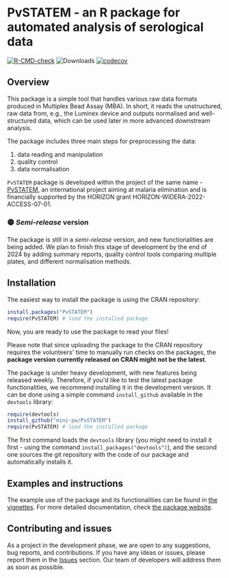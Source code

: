 # PvSTATEM - an R package for automated analysis of serological data

<!-- badges: start -->
[![R-CMD-check](https://github.com/ZetrextJG/PvSTATEM/actions/workflows/R-CMD-check.yaml/badge.svg)](https://github.com/ZetrextJG/PvSTATEM/actions/workflows/R-CMD-check.yaml)
![Downloads](https://cranlogs.r-pkg.org/badges/PvSTATEM)
[![codecov](https://codecov.io/gh/mini-pw/PvSTATEM/graph/badge.svg?token=11EVHXMHDO)](https://app.codecov.io/gh/mini-pw/PvSTATEM)
<!-- badges: end -->


## Overview
This package is a simple tool that handles various raw data formats produced in Multiplex Bead Assay (MBA). In short, it reads the unstructured, raw data from, e.g., the Luminex device and outputs normalised and well-structured data, which can be used later in more advanced downstream analysis.

The package includes three main steps for preprocessing the data:

1.  data reading and manipulation
2.  quality control
3.  data normalisation


`PvSTATEM` package is developed within the project of the same name - [PvSTATEM](https://www.pvstatem.eu/), an international project aiming at malaria elimination and is financially supported by the HORIZON grant HORIZON-WIDERA-2022-ACCESS-07-01.

### 🟡 *Semi-release* version

The package is still in a *semi-release* version, and new functionalities are being added. We plan to finish this stage of development by the end of 2024 by adding summary reports, quality control tools comparing multiple plates, and different normalisation methods.

## Installation

The easiest way to install the package is using the CRAN repository:
``` r
install.packages("PvSTATEM")
require(PvSTATEM) # load the installed package
```
Now, you are ready to use the package to read your files! 

Please note that since uploading the package to the CRAN repository requires the volunteers' time to manually run checks on the packages, the **package version currently released on CRAN might not be the latest**. 

The package is under heavy development, with new features being released weekly. Therefore, if you'd like to test the latest package functionalities, we recommend installing it in the development version. It can be done using a simple command `install_github` available in the `devtools` library:

``` r
require(devtools)
install_github("mini-pw/PvSTATEM")
require(PvSTATEM) # load the installed package
```

The first command loads the `devtools` library (you might need to install it first - using the command `install_packages("devtools")`), and the second one sources the git repository with the code of our package and automatically installs it. 

## Examples and instructions

The example use of the package and its functionalities can be found in [the vignettes](https://mini-pw.github.io/PvSTATEM/articles/example_script.html).
For more detailed documentation, check [the package website](https://mini-pw.github.io/PvSTATEM/).


## Contributing and issues

As a project in the development phase, we are open to any suggestions, bug reports, and contributions. If you have any ideas or issues, please report them in the [Issues](https://github.com/mini-pw/PvSTATEM/issues) section. Our team of developers will address them as soon as possible.




